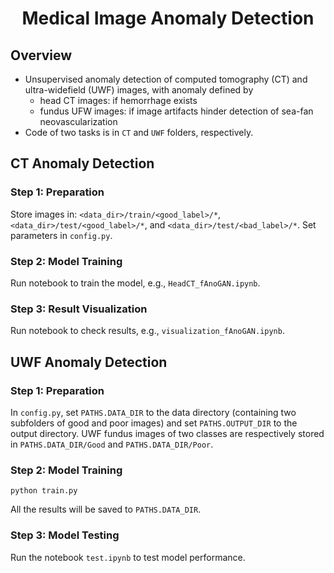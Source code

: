 <div align="center">

  # Medical Image Anomaly Detection

</div>

## Overview
- Unsupervised anomaly detection of computed tomography (CT) and ultra-widefield (UWF) images, with anomaly defined by
    - head CT images: if hemorrhage exists
    - fundus UFW images: if image artifacts hinder detection of sea-fan neovascularization
- Code of two tasks is in `CT` and `UWF` folders, respectively.

## CT Anomaly Detection

### Step 1: Preparation

Store images in: `<data_dir>/train/<good_label>/*`, `<data_dir>/test/<good_label>/*`, and `<data_dir>/test/<bad_label>/*`. Set parameters in `config.py`.

### Step 2: Model Training

Run notebook to train the model, e.g., `HeadCT_fAnoGAN.ipynb`.

### Step 3: Result Visualization

Run notebook to check results, e.g., `visualization_fAnoGAN.ipynb`.

## UWF Anomaly Detection

### Step 1: Preparation

In `config.py`, set `PATHS.DATA_DIR` to the data directory (containing two subfolders of good and poor images) and set `PATHS.OUTPUT_DIR` to the output directory. UWF fundus images of two classes are respectively stored in `PATHS.DATA_DIR/Good` and `PATHS.DATA_DIR/Poor`.

### Step 2: Model Training
```
python train.py
```
All the results will be saved to `PATHS.DATA_DIR`.

### Step 3: Model Testing

Run the notebook `test.ipynb` to test model performance.

